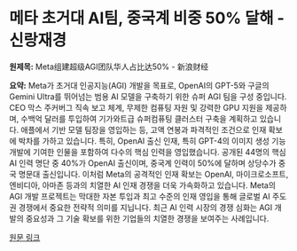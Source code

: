 # 메타 초거대 AI팀, 중국계 비중 50% 달해 - 신랑재경

**원제목:** Meta组建超级AGI团队华人占比达50% - 新浪财经

**요약:** Meta가 초거대 인공지능(AGI) 개발을 목표로, OpenAI의 GPT-5와 구글의 Gemini Ultra를 뛰어넘는 범용 AI 모델을 구축하기 위한 슈퍼 AGI 팀을 구성 중입니다.  CEO 막스 주커버그 직속 보고 체계, 무제한 컴퓨팅 자원 및 강력한 GPU 지원을 제공하며, 수백억 달러를 투입하여 기가와트급 슈퍼컴퓨팅 클러스터 구축을 계획하고 있습니다.  애플에서 기반 모델 팀장을 영입하는 등, 고액 연봉과 파격적인 조건으로 인재 확보에 박차를 가하고 있습니다.  특히, OpenAI 출신 인재, 특히 GPT-4의 이미지 생성 기능 개발에 기여한 인물을 포함하여 다수의 핵심 인력을 영입했습니다.  공개된 44명의 핵심 AI 인력 명단 중 40%가 OpenAI 출신이며, 중국계 인력이 50%에 달하며 상당수가 중국 명문대 출신입니다.  이처럼 Meta의 공격적인 인재 확보는 OpenAI, 마이크로소프트, 엔비디아, 아마존 등과의 치열한 AI 인재 경쟁을 더욱 가속화하고 있습니다.  Meta의 AGI 개발 프로젝트는 막대한 자본 투입과 최고 수준의 인재 영입을 통해  글로벌 AI 주도권 경쟁에서 중요한 전략적 의미를 지닙니다.  최근 AI 인력 시장의 경쟁 심화는  AGI 개발의 중요성과 그 기술 확보를 위한 기업들의 치열한 경쟁을 보여주는 사례입니다.

[원문 링크](https://finance.sina.cn/stock/jdts/2025-07-24/detail-infhpmrh4401852.d.html?vt=4&cid=76993&node_id=76993)
